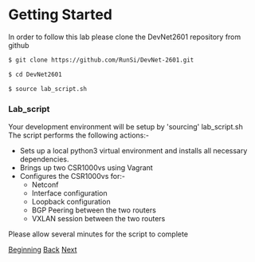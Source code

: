 # Getting Started

In order to follow this lab please clone the DevNet2601 repository from github

```bash
$ git clone https://github.com/RunSi/DevNet-2601.git

$ cd DevNet2601

$ source lab_script.sh
```

### Lab_script

Your development environment will be setup by 'sourcing' lab_script.sh  
The script performs the following actions:-

* Sets up a local python3 virtual environment and installs all necessary
 dependencies.  
* Brings up two CSR1000vs using Vagrant  
* Configures the CSR1000vs for:-  
    * Netconf
    * Interface configuration
    * Loopback configuration
    * BGP Peering between the two routers
    * VXLAN session between the two routers
    
Please allow several minutes for the script to complete

[Beginning](../README.md)   [Back](../README.md)  [Next](./step2.md)

